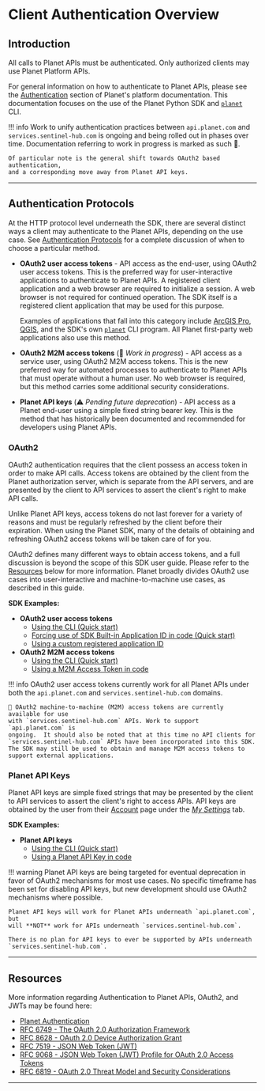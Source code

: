 # Client Authentication Overview


## Introduction
All calls to Planet APIs must be authenticated.  Only authorized clients may
use Planet Platform APIs.

For general information on how to authenticate to Planet APIs, please see
the [Authentication](https://docs.planet.com/develop/authentication) section of Planet's platform documentation.
This documentation focuses on the use of the Planet Python SDK and
[`planet`](../../cli/cli-reference) CLI.

!!! info
    Work to unify authentication practices between `api.planet.com` and `services.sentinel-hub.com`
    is ongoing and being rolled out in phases over time. Documentation referring
    to work in progress is marked as such 🚧.

    Of particular note is the general shift towards OAuth2 based authentication,
    and a corresponding move away from Planet API keys.

----

## Authentication Protocols
At the HTTP protocol level underneath the SDK, there are several distinct
ways a client may authenticate to the Planet APIs, depending on the use case.
See [Authentication Protocols](http://docs.planet.com/develop/authentication/#authentication-protocols) for a
complete discussion of when to choose a particular method.

* **OAuth2 user access tokens** - API access as the end-user, using OAuth2
    user access tokens.  This is the preferred way for user-interactive
    applications to authenticate to Planet APIs.  A registered client application
    and a web browser are required to initialize a session. A web browser is not
    required for continued operation.  The SDK itself is a registered
    client application that may be used for this purpose.

    Examples of applications that fall into this category include
    [ArcGIS Pro](https://www.esri.com/en-us/arcgis/products/arcgis-pro/overview),
    [QGIS](https://qgis.org/), and the SDK's own [`planet`](../../cli/cli-reference)
    CLI program.  All Planet first-party web applications also use this method.

* **OAuth2 M2M access tokens** (🚧 _Work in progress_) - API access as a service user, using OAuth2
    M2M access tokens.  This is the new preferred way for automated processes
    to authenticate to Planet APIs that must operate without a human user.
    No web browser is required, but this method carries some additional
    security considerations.

* **Planet API keys** (⚠️ _Pending future deprecation_) - API access as a Planet end-user using a simple
    fixed string bearer key.  This is the method that has historically been
    documented and recommended for developers using Planet APIs.

### OAuth2
OAuth2 authentication requires that the client possess an access token
in order to make API calls. Access tokens are obtained by the client from
the Planet authorization server, which is separate from the API servers, and are
presented by the client to API services to assert the client's right to make
API calls.

Unlike Planet API keys, access tokens do not last forever for a variety of
reasons and must be regularly refreshed by the client before their expiration.
When using the Planet SDK, many of the details of obtaining and refreshing
OAuth2 access tokens will be taken care of for you.

OAuth2 defines many different ways to obtain access tokens, and a full discussion
is beyond the scope of this SDK user guide.  Please refer to the [Resources](#resources)
below for more information.  Planet broadly divides OAuth2 use cases into
user-interactive and machine-to-machine use cases, as described in this guide.

**SDK Examples:**

* **OAuth2 user access tokens**
    * [Using the CLI (Quick start)](../auth-dev-cli-managed/#planet-auth-login-planet-user)
    * [Forcing use of SDK Built-in Application ID in code (Quick start)](../auth-dev-cli-managed/#use-cli-session-force-builtin)
    * [Using a custom registered application ID](../auth-dev-app-managed-oauth/#oauth2-session-for-users)
* **OAuth2 M2M access tokens**
    * [Using the CLI (Quick start)](../auth-dev-cli-managed/#planet-auth-login-planet-m2m)
    * [Using a M2M Access Token in code](../auth-dev-app-managed-oauth/#oauth2-session-for-service-accounts)

!!! info
    OAuth2 user access tokens currently work for all Planet APIs under both
    the `api.planet.com` and `services.sentinel-hub.com` domains.

    🚧 OAuth2 machine-to-machine (M2M) access tokens are currently available for use
    with `services.sentinel-hub.com` APIs. Work to support `api.planet.com` is
    ongoing.  It should also be noted that at this time no API clients for
    `services.sentinel-hub.com` APIs have been incorporated into this SDK.
    The SDK may still be used to obtain and manage M2M access tokens to
    support external applications.

### Planet API Keys
Planet API keys are simple fixed strings that may be presented by the client
to API services to assert the client's right to access APIs.  API keys are
obtained by the user from their [Account](https://www.planet.com/account) page
under the [_My Settings_](https://www.planet.com/account/#/user-settings) tab.

**SDK Examples:**

* **Planet API keys**
     * [Using the CLI (Quick start)](../auth-dev-cli-managed/#planet-auth-login-planet-apikey)
     * [Using a Planet API Key in code](../auth-dev-app-managed-apikey)


!!! warning
    Planet API keys are being targeted for eventual deprecation in favor
    of OAuth2 mechanisms for most use cases. No specific timeframe has been
    set for disabling API keys, but new development should use OAuth2
    mechanisms where possible.

    Planet API keys will work for Planet APIs underneath `api.planet.com`, but
    will **NOT** work for APIs underneath `services.sentinel-hub.com`.

    There is no plan for API keys to ever be supported by APIs underneath
    `services.sentinel-hub.com`.

----

## Resources
More information regarding Authentication to Planet APIs, OAuth2, and JWTs
may be found here:

* [Planet Authentication](https://docs.planet.com/develop/authentication)
* [RFC 6749 - The OAuth 2.0 Authorization Framework](https://datatracker.ietf.org/doc/html/rfc6749)
* [RFC 8628 - OAuth 2.0 Device Authorization Grant](https://datatracker.ietf.org/doc/html/rfc8628)
* [RFC 7519 - JSON Web Token (JWT)](https://datatracker.ietf.org/doc/html/rfc7519)
* [RFC 9068 - JSON Web Token (JWT) Profile for OAuth 2.0 Access Tokens](https://datatracker.ietf.org/doc/html/rfc9068)
* [RFC 6819 - OAuth 2.0 Threat Model and Security Considerations](https://datatracker.ietf.org/doc/html/rfc6819)

----
